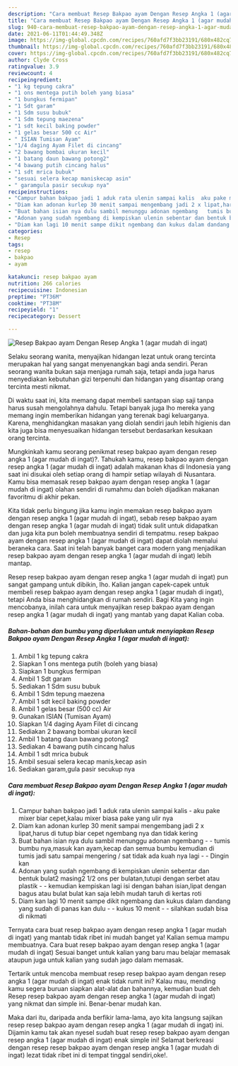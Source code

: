 ```yaml
---
description: "Cara membuat Resep Bakpao ayam Dengan Resep Angka 1 (agar mudah di ingat) yang nikmat dan Mudah Dibuat"
title: "Cara membuat Resep Bakpao ayam Dengan Resep Angka 1 (agar mudah di ingat) yang nikmat dan Mudah Dibuat"
slug: 940-cara-membuat-resep-bakpao-ayam-dengan-resep-angka-1-agar-mudah-di-ingat-yang-nikmat-dan-mudah-dibuat
date: 2021-06-11T01:44:49.348Z
image: https://img-global.cpcdn.com/recipes/760afd7f3bb23191/680x482cq70/resep-bakpao-ayam-dengan-resep-angka-1-agar-mudah-di-ingat-foto-resep-utama.jpg
thumbnail: https://img-global.cpcdn.com/recipes/760afd7f3bb23191/680x482cq70/resep-bakpao-ayam-dengan-resep-angka-1-agar-mudah-di-ingat-foto-resep-utama.jpg
cover: https://img-global.cpcdn.com/recipes/760afd7f3bb23191/680x482cq70/resep-bakpao-ayam-dengan-resep-angka-1-agar-mudah-di-ingat-foto-resep-utama.jpg
author: Clyde Cross
ratingvalue: 3.9
reviewcount: 4
recipeingredient:
- "1 kg tepung cakra"
- "1 ons mentega putih boleh yang biasa"
- "1 bungkus fermipan"
- "1 Sdt garam"
- "1 Sdm susu bubuk"
- "1 Sdm tepung maezena"
- "1 sdt kecil baking powder"
- "1 gelas besar 500 cc Air"
- " ISIAN Tumisan Ayam"
- "1/4 daging Ayam Filet di cincang"
- "2 bawang bombai ukuran kecil"
- "1 batang daun bawang potong2"
- "4 bawang putih cincang halus"
- "1 sdt mrica bubuk"
- "sesuai selera kecap maniskecap asin"
- " garamgula pasir secukup nya"
recipeinstructions:
- "Campur bahan bakpao jadi 1 aduk rata ulenin sampai kalis  aku pake mixer biar cepet,kalau mixer biasa pake yang ulir nya"
- "Diam kan adonan kurlep 30 menit sampai mengembang jadi 2 x lipat,harus di tutup biar cepet ngembang nya dan tidak kering"
- "Buat bahan isian nya dulu sambil menunggu adonan ngembang   tumis bumbu nya,masuk kan ayam,kecap dan semua bumbu kemudian di tumis jadi satu sampai mengering / sat tidak ada kuah nya lagi   Dingin kan"
- "Adonan yang sudah ngembang di kempiskan ulenin sebentar dan bentuk bulat2 masing2 1/2 ons per bulatan,tutupi dengan serbet atau plastik   kemudian kempiskan lagi isi dengan bahan isian,lipat dengan bagus atau bulat bulat kan saja lebih mudah taruh di kertas roti"
- "Diam kan lagi 10 menit sampe dikit ngembang dan kukus dalam dandang yang sudah di panas kan dulu   kukus 10 menit   silahkan sudah bisa di nikmati"
categories:
- Resep
tags:
- resep
- bakpao
- ayam

katakunci: resep bakpao ayam 
nutrition: 266 calories
recipecuisine: Indonesian
preptime: "PT36M"
cooktime: "PT38M"
recipeyield: "1"
recipecategory: Dessert

---
```



![Resep Bakpao ayam Dengan Resep Angka 1 (agar mudah di ingat)](https://img-global.cpcdn.com/recipes/760afd7f3bb23191/680x482cq70/resep-bakpao-ayam-dengan-resep-angka-1-agar-mudah-di-ingat-foto-resep-utama.jpg)

Selaku seorang wanita, menyajikan hidangan lezat untuk orang tercinta merupakan hal yang sangat menyenangkan bagi anda sendiri. Peran seorang  wanita bukan saja menjaga rumah saja, tetapi anda juga harus menyediakan kebutuhan gizi terpenuhi dan hidangan yang disantap orang tercinta mesti nikmat.

Di waktu  saat ini, kita memang dapat membeli santapan siap saji tanpa harus susah mengolahnya dahulu. Tetapi banyak juga lho mereka yang memang ingin memberikan hidangan yang terenak bagi keluarganya. Karena, menghidangkan masakan yang diolah sendiri jauh lebih higienis dan kita juga bisa menyesuaikan hidangan tersebut berdasarkan kesukaan orang tercinta. 



Mungkinkah kamu seorang penikmat resep bakpao ayam dengan resep angka 1 (agar mudah di ingat)?. Tahukah kamu, resep bakpao ayam dengan resep angka 1 (agar mudah di ingat) adalah makanan khas di Indonesia yang saat ini disukai oleh setiap orang di hampir setiap wilayah di Nusantara. Kamu bisa memasak resep bakpao ayam dengan resep angka 1 (agar mudah di ingat) olahan sendiri di rumahmu dan boleh dijadikan makanan favoritmu di akhir pekan.

Kita tidak perlu bingung jika kamu ingin memakan resep bakpao ayam dengan resep angka 1 (agar mudah di ingat), sebab resep bakpao ayam dengan resep angka 1 (agar mudah di ingat) tidak sulit untuk didapatkan dan juga kita pun boleh membuatnya sendiri di tempatmu. resep bakpao ayam dengan resep angka 1 (agar mudah di ingat) dapat diolah memalui beraneka cara. Saat ini telah banyak banget cara modern yang menjadikan resep bakpao ayam dengan resep angka 1 (agar mudah di ingat) lebih mantap.

Resep resep bakpao ayam dengan resep angka 1 (agar mudah di ingat) pun sangat gampang untuk dibikin, lho. Kalian jangan capek-capek untuk membeli resep bakpao ayam dengan resep angka 1 (agar mudah di ingat), tetapi Anda bisa menghidangkan di rumah sendiri. Bagi Kita yang ingin mencobanya, inilah cara untuk menyajikan resep bakpao ayam dengan resep angka 1 (agar mudah di ingat) yang mantab yang dapat Kalian coba.

<!--inarticleads1-->

##### Bahan-bahan dan bumbu yang diperlukan untuk menyiapkan Resep Bakpao ayam Dengan Resep Angka 1 (agar mudah di ingat):

1. Ambil 1 kg tepung cakra
1. Siapkan 1 ons mentega putih (boleh yang biasa)
1. Siapkan 1 bungkus fermipan
1. Ambil 1 Sdt garam
1. Sediakan 1 Sdm susu bubuk
1. Ambil 1 Sdm tepung maezena
1. Ambil 1 sdt kecil baking powder
1. Ambil 1 gelas besar (500 cc) Air
1. Gunakan  ISIAN (Tumisan Ayam)
1. Siapkan 1/4 daging Ayam Filet di cincang
1. Sediakan 2 bawang bombai ukuran kecil
1. Ambil 1 batang daun bawang potong2
1. Sediakan 4 bawang putih cincang halus
1. Ambil 1 sdt mrica bubuk
1. Ambil sesuai selera kecap manis,kecap asin
1. Sediakan  garam,gula pasir secukup nya




<!--inarticleads2-->

##### Cara membuat Resep Bakpao ayam Dengan Resep Angka 1 (agar mudah di ingat):

1. Campur bahan bakpao jadi 1 aduk rata ulenin sampai kalis  - aku pake mixer biar cepet,kalau mixer biasa pake yang ulir nya
1. Diam kan adonan kurlep 30 menit sampai mengembang jadi 2 x lipat,harus di tutup biar cepet ngembang nya dan tidak kering
1. Buat bahan isian nya dulu sambil menunggu adonan ngembang  -  - tumis bumbu nya,masuk kan ayam,kecap dan semua bumbu kemudian di tumis jadi satu sampai mengering / sat tidak ada kuah nya lagi  -  - Dingin kan
1. Adonan yang sudah ngembang di kempiskan ulenin sebentar dan bentuk bulat2 masing2 1/2 ons per bulatan,tutupi dengan serbet atau plastik  -  - kemudian kempiskan lagi isi dengan bahan isian,lipat dengan bagus atau bulat bulat kan saja lebih mudah taruh di kertas roti
1. Diam kan lagi 10 menit sampe dikit ngembang dan kukus dalam dandang yang sudah di panas kan dulu  -  - kukus 10 menit  -  - silahkan sudah bisa di nikmati




Ternyata cara buat resep bakpao ayam dengan resep angka 1 (agar mudah di ingat) yang mantab tidak ribet ini mudah banget ya! Kalian semua mampu membuatnya. Cara buat resep bakpao ayam dengan resep angka 1 (agar mudah di ingat) Sesuai banget untuk kalian yang baru mau belajar memasak ataupun juga untuk kalian yang sudah jago dalam memasak.

Tertarik untuk mencoba membuat resep resep bakpao ayam dengan resep angka 1 (agar mudah di ingat) enak tidak rumit ini? Kalau mau, mending kamu segera buruan siapkan alat-alat dan bahannya, kemudian buat deh Resep resep bakpao ayam dengan resep angka 1 (agar mudah di ingat) yang nikmat dan simple ini. Benar-benar mudah kan. 

Maka dari itu, daripada anda berfikir lama-lama, ayo kita langsung sajikan resep resep bakpao ayam dengan resep angka 1 (agar mudah di ingat) ini. Dijamin kamu tak akan nyesel sudah buat resep resep bakpao ayam dengan resep angka 1 (agar mudah di ingat) enak simple ini! Selamat berkreasi dengan resep resep bakpao ayam dengan resep angka 1 (agar mudah di ingat) lezat tidak ribet ini di tempat tinggal sendiri,oke!.


